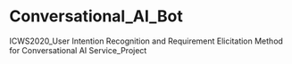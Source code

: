 # Conversational_AI_Bot
ICWS2020_User Intention Recognition and Requirement Elicitation Method for Conversational AI Service_Project
